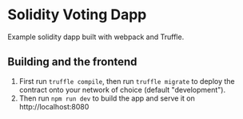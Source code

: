 # Solidity Voting Dapp
Example solidity dapp built with webpack and Truffle.

## Building and the frontend

1. First run `truffle compile`, then run `truffle migrate` to deploy the contract onto your network of choice (default "development").
1. Then run `npm run dev` to build the app and serve it on http://localhost:8080

